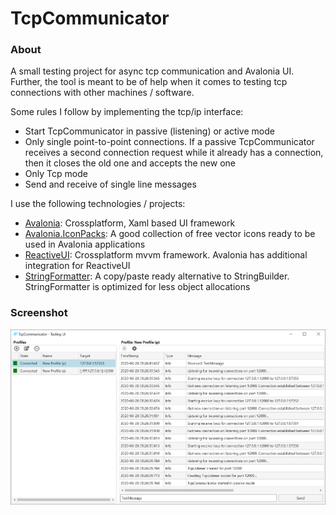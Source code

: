 # TcpCommunicator
### About
A small testing project for async tcp communication and Avalonia UI. Further, the tool is meant to be of help when it comes to testing tcp connections with other machines / software.

Some rules I follow by implementing the tcp/ip interface:
 - Start TcpCommunicator in passive (listening) or active mode
 - Only single point-to-point connections. If a passive TcpCommunicator receives a second connection request while it already has a connection, then it closes the old one and accepts the new one
 - Only Tcp mode
 - Send and receive of single line messages

I use the following technologies / projects:
 - [Avalonia](https://github.com/AvaloniaUI/Avalonia): Crossplatform, Xaml based UI framework
 - [Avalonia.IconPacks](https://github.com/ahopper/Avalonia.IconPacks): A good collection of free vector icons ready to be used in Avalonia applications
 - [ReactiveUI](https://github.com/reactiveui/ReactiveUI): Crossplatform mvvm framework. Avalonia has additional integration for ReactiveUI
 - [StringFormatter](https://github.com/MikePopoloski/StringFormatter): A copy/paste ready alternative to StringBuilder. StringFormatter is optimized for less object allocations

### Screenshot
![alt text](_Misc/Screenshot_01.png "Screenshot of the testing UI")